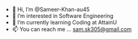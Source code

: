- 👋 Hi, I’m @Sameer-Khan-au45
- 👀 I’m interested in Software Engineering
- 🌱 I’m currently learning Coding at AttainU
- 📫 You can reach me ... sam.sk305@gmail.com

<!---
Sameer-Khan-au45/Sameer-Khan-au45 is a ✨ special ✨ repository because its `README.md` (this file) appears on your GitHub profile.
You can click the Preview link to take a look at your changes.
--->
